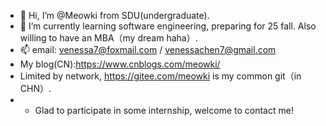 - 👋 Hi, I’m @Meowki from SDU(undergraduate).
- 🌱 I’m currently learning software engineering, preparing for 25 fall. Also willing to have an MBA（my dream haha）.
- 📫 email: venessa7@foxmail.com / venessachen7@gmail.com
- My blog(CN):https://www.cnblogs.com/meowki/
- Limited by network, https://gitee.com/meowki is my common git（in CHN）.
- - Glad to participate in some internship, welcome to contact me!

<!---
Meowki/Meowki is a ✨ special ✨ repository because its `README.md` (this file) appears on your GitHub profile.
You can click the Preview link to take a look at your changes.
--->
